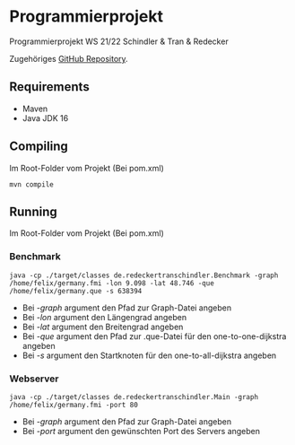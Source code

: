 # Programmierprojekt

Programmierprojekt WS 21/22 Schindler &amp; Tran &amp; Redecker

Zugehöriges [GitHub Repository](https://github.com/Zwiebelroschd/Programmierprojekt).

## Requirements

- Maven
- Java JDK 16

## Compiling

Im Root-Folder vom Projekt (Bei pom.xml)

```
mvn compile
```

## Running

Im Root-Folder vom Projekt (Bei pom.xml)

### Benchmark

```
java -cp ./target/classes de.redeckertranschindler.Benchmark -graph /home/felix/germany.fmi -lon 9.098 -lat 48.746 -que /home/felix/germany.que -s 638394
```

- Bei _-graph_ argument den Pfad zur Graph-Datei angeben
- Bei _-lon_ argument den Längengrad angeben
- Bei _-lat_ argument den Breitengrad angeben
- Bei _-que_ argument den Pfad zur .que-Datei für den one-to-one-dijkstra angeben
- Bei _-s_ argument den Startknoten für den one-to-all-dijkstra angeben

### Webserver

```
java -cp ./target/classes de.redeckertranschindler.Main -graph /home/felix/germany.fmi -port 80
```

- Bei _-graph_ argument den Pfad zur Graph-Datei angeben
- Bei _-port_ argument den gewünschten Port des Servers angeben

